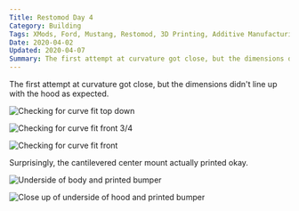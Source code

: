 ```yaml
---
Title: Restomod Day 4
Category: Building
Tags: XMods, Ford, Mustang, Restomod, 3D Printing, Additive Manufacturing, Rapid Prototyping
Date: 2020-04-02
Updated: 2020-04-07
Summary: The first attempt at curvature got close, but the dimensions didn't line up with the hood as expected.
---
```


The first attempt at curvature got close, but the dimensions didn't line up with
the hood as expected.

![Checking for curve fit top down]({attach}/img/IMG_5100.jpg)

![Checking for curve fit front 3/4]({attach}/img/IMG_5103.jpg)

![Checking for curve fit front]({attach}/img/IMG_5104.jpg)

Surprisingly, the cantilevered center mount actually printed okay.

![Underside of body and printed bumper]({attach}/img/IMG_5106.jpg)

![Close up of underside of hood and printed bumper]({attach}/img/IMG_5107.jpg)

